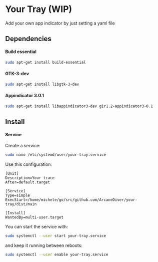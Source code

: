 # Your Tray (WIP)
Add your own app indicator by just setting a yaml file

## Dependencies

#### Build essential
```bash
sudo apt-get install build-essential
```

#### GTK-3-dev
```bash
sudo apt-get install libgtk-3-dev
```

#### Appindicator 3.0.1
```bash
sudo apt-get install libappindicator3-dev gir1.2-appindicator3-0.1
```

## Install
#### Service
Create a service:
```bash
sudo nano /etc/systemd/user/your-tray.service
```
Use this configuration:
```
[Unit]
Description=Your trace
After=default.target

[Service]
Type=simple
ExecStart=/home/michele/go/src/github.com/ArcaneDiver/your-tray/dist/main

[Install]
WantedBy=multi-user.target

```
You can start the service with:
```bash
sudo systemctl --user start your-tray.service
```
and keep it running between reboots:
```bash
sudo systemctl --user enable your-tray.service
```